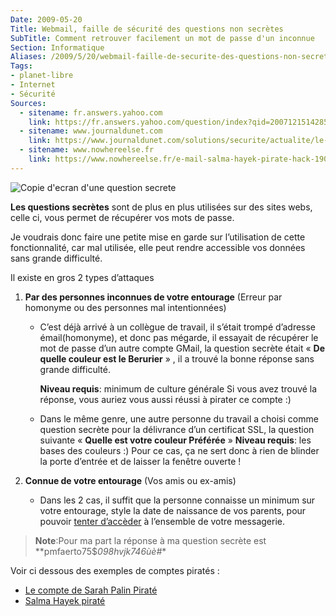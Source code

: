 ```yaml
---
Date: 2009-05-20
Title: Webmail, faille de sécurité des questions non secrètes
SubTitle: Comment retrouver facilement un mot de passe d'un inconnue
Section: Informatique
Aliases: /2009/5/20/webmail-faille-de-securite-des-questions-non-secretes
Tags:
- planet-libre
- Internet
- Sécurité
Sources:
  - sitename: fr.answers.yahoo.com
    link: https://fr.answers.yahoo.com/question/index?qid=20071215142850AAy1L72
  - sitename: www.journaldunet.com
    link: https://www.journaldunet.com/solutions/securite/actualite/le-compte-yahoo-de-sarah-palin-pirate-avec-facilite.shtml
  - sitename: www.nowhereelse.fr
    link: https://www.nowhereelse.fr/e-mail-salma-hayek-pirate-hack-19009/
---
```


![Copie d'ecran d'une question secrete](/img/2009/question_gmail_vga_palette_crt_effects.jpg)

**Les questions secrètes** sont de plus en plus utilisées sur des sites webs,
celle ci, vous permet de récupérer vos mots de passe.

Je voudrais donc faire une petite mise en garde sur l’utilisation de cette
fonctionnalité, car mal utilisée, elle peut rendre accessible vos données sans
grande difficulté.

Il existe en gros 2 types d’attaques

1. **Par des personnes inconnues de votre entourage** (Erreur par homonyme ou
   des personnes mal intentionnées)
   - C’est déjà arrivé à un collègue de travail, il s’était trompé d’adresse
     émail(homonyme), et donc pas mégarde, il essayait de récupérer le mot de
     passe d’un autre compte GMail, la question secrète était « **De quelle
     couleur est le Berurier** » , il a trouvé la bonne réponse sans grande
     difficulté.

     **Niveau requis**: minimum de culture générale Si vous avez trouvé la
     réponse, vous auriez vous aussi réussi à pirater ce compte :)

   - Dans le même genre, une autre personne du travail a choisi comme question
     secrète pour la délivrance d’un certificat SSL, la question suivante «
     **Quelle est votre couleur Préférée** » **Niveau requis**: les bases des
     couleurs :) Pour ce cas, ça ne sert donc à rien de blinder la porte
     d’entrée et de laisser la fenêtre ouverte !

2. **Connue de votre entourage** (Vos amis ou ex-amis)

   - Dans les 2 cas, il suffit que la personne connaisse un minimum sur votre
     entourage, style la date de naissance de vos parents, pour pouvoir
     [tenter d’accèder](http://fr.answers.yahoo.com/question/index?qid=20071215142850AAy1L72)
     à l’ensemble de votre messagerie.

> **Note**:Pour ma part la réponse à ma question secrète est
> **pmfaerto75\$_098hvjk746ùè\#_\*

Voir ci dessous des exemples de comptes piratés :

- [Le compte de Sarah Palin Piraté](http://www.journaldunet.com/solutions/securite/actualite/le-compte-yahoo-de-sarah-palin-pirate-avec-facilite.shtml)
- [Salma Hayek piraté](http://www.nowhereelse.fr/e-mail-salma-hayek-pirate-hack-19009/)
